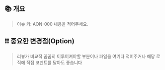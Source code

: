 ## 📚 개요
> 이슈 키: AON-000
> 내용을 적어주세요.

## ❗❗ 중요한 변경점(Option)
> 리뷰가 비교적 꼼꼼히 이루어져야할 부분이나 파일을 여기다 적어주거나
> 해당 로직에 직접 코멘트를 달아도 좋습니다
